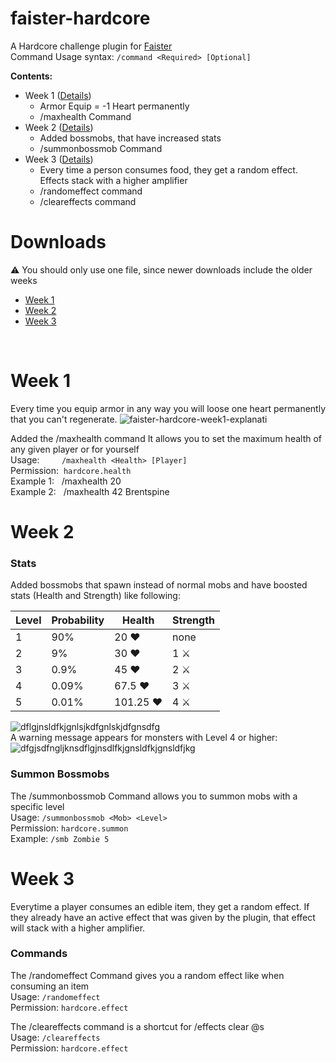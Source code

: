 # faister-hardcore
A Hardcore challenge plugin for [Faister](https://twitch.tv/faisterino)
<br>Command Usage syntax: `/command <Required> [Optional]`
 
**Contents:**
* Week 1 ([Details](#week-1))
  * Armor Equip = -1 Heart permanently
  * /maxhealth Command  
* Week 2 ([Details](#week-2))
  * Added bossmobs, that have increased stats
  * /summonbossmob Command  
* Week 3 ([Details](#week-3))
  * Every time a person consumes food, they get a random effect. Effects stack with a higher amplifier
  * /randomeffect command
  * /cleareffects command


 # <a name="downloads"></a> Downloads
 ⚠ You should only use one file, since newer downloads include the older weeks
 * [Week 1](https://github.com/brentspine/faister-hardcore/blob/main/out/faisterhardcore-1.0-SNAPSHOT.jar?raw=true)
 * [Week 2](https://github.com/brentspine/faister-hardcore/blob/main/out/faisterhardcore-2.0-SNAPSHOT.jar?raw=true)
 * [Week 3](https://github.com/brentspine/faister-hardcore/blob/main/out/faisterhardcore-3.0-SNAPSHOT.jar?raw=true)
<br>

# <a name="week-1"></a> Week 1
Every time you equip armor in any way you will loose one heart permanently that you can't regenerate.
![faister-hardcore-week1-explanati](https://user-images.githubusercontent.com/55391576/162583791-8bcefafb-b4ea-4ea8-8c56-34e3d1f5007f.gif)

Added the /maxhealth command
It allows you to set the maximum health of any given player or for yourself
<br>Usage: &nbsp; &nbsp; &nbsp; &nbsp; `/maxhealth <Health> [Player]` 
<br>Permission: &nbsp;`hardcore.health`
<br>Example 1: &nbsp; /maxhealth 20
<br>Example 2: &nbsp; /maxhealth 42 Brentspine

# <a name="week-2"></a> Week 2

### Stats
Added bossmobs that spawn instead of normal mobs and have boosted stats (Health and Strength) like following: <br>
 
 | Level   | Probability    | Health     | Strength    |
 | ------- | -------------- | ---------- | ----------- |
 | 1       | 90%            | 20 ❤      | none        |
 | 2       | 9%             | 30 ❤      | 1 ⚔         |
 | 3       | 0.9%           | 45 ❤      | 2 ⚔         |
 | 4       | 0.09%          | 67.5 ❤    | 3 ⚔         |
 | 5       | 0.01%          | 101.25 ❤  | 4 ⚔         |
 
 ![dflgjnsldfkjgnlsjkdfgnlskjdfgnsdfg](https://user-images.githubusercontent.com/55391576/162584688-1f070797-1035-4c72-b71f-695bf71a80e8.JPG)
 <br>A warning message appears for monsters with Level 4 or higher: <br>
![dfgjsdfngljknsdflgjnsdlfkjgnsldfkjgnsldfjkg](https://user-images.githubusercontent.com/55391576/162584815-16576dc5-8871-4d4a-be49-df9f79e1ccb3.JPG)

### Summon Bossmobs
The /summonbossmob Command allows you to summon mobs with a specific level
<br>Usage: `/summonbossmob <Mob> <Level>` 
<br>Permission: `hardcore.summon`
<br>Example: `/smb Zombie 5`

# <a name="week-3"></a> Week 3
Everytime a player consumes an edible item, they get a random effect. If they already have an active effect that was given by the plugin, that effect will stack with a higher amplifier. 

### Commands
The /randomeffect Command gives you a random effect like when consuming an item
<br>Usage: `/randomeffect` 
<br>Permission: `hardcore.effect`

The /cleareffects command is a shortcut for /effects clear @s
<br>Usage: `/cleareffects` 
<br>Permission: `hardcore.effect`
